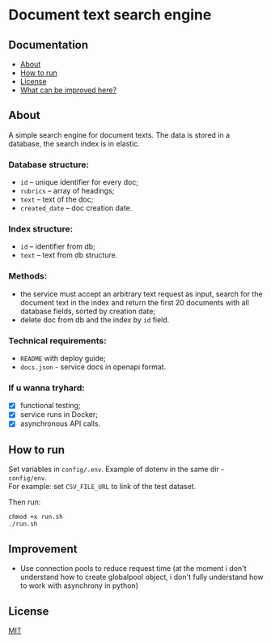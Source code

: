 # Document text search engine

## Documentation
* [About](#about)
* [How to run](#how-to-run)
* [License](#license)
* [What can be improved here?](#improvement)

## About
A simple search engine for document texts. The data is stored in a database, the search index is in elastic.

### **Database structure:**
* `id` – unique identifier for every doc;
* `rubrics` – array of headings;
* `text` – text of the doc;
* `created_date` – doc creation date.

### **Index structure:**
* `id` – identifier from db;
* `text` – text from db structure.

### **Methods:**
* the service must accept an arbitrary text request as input, search for the document text in the index and return the first 20 documents with all database fields, sorted by creation date;
* delete doc from db and the index by `id` field.

### **Technical requirements:**
* `README` with deploy guide;
* `docs.json` - service docs in openapi format.

### **If u wanna tryhard:**
- [X] functional testing;
- [X] service runs in Docker;
- [X] asynchronous API calls.

## How to run 
Set variables in `config/.env`. Example of dotenv in the same dir - `config/env`. <br>
For example: set `CSV_FILE_URL` to link of the test dataset.

Then run:
```shell
chmod +x run.sh
./run.sh 
```

## Improvement

- Use connection pools to reduce request time (at the moment i don't understand how to create globalpool object, i don't fully understand how to work with asynchrony in python)

## License
[MIT](https://github.com/lusm554/document-text-search-engine/blob/main/LICENSE)

